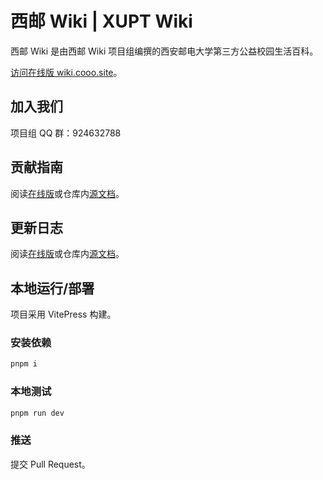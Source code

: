# 西邮 Wiki | XUPT Wiki

西邮 Wiki 是由西邮 Wiki 项目组编撰的西安邮电大学第三方公益校园生活百科。

[访问在线版 wiki.cooo.site](https://wiki.cooo.site)。

## 加入我们

项目组 QQ 群：924632788

## 贡献指南

阅读[在线版](https://wiki.cooo.site/contribute)或仓库内[源文档](/docs/contribute.md)。

## 更新日志

阅读[在线版](https://wiki.cooo.site/changelog)或仓库内[源文档](/docs/changelog.md)。

## 本地运行/部署

项目采用 VitePress 构建。

### 安装依赖

```sh
pnpm i
```
### 本地测试

```sh
pnpm run dev
```

### 推送

提交 Pull Request。

